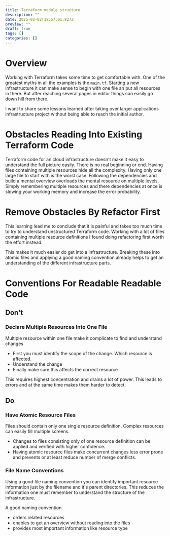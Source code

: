 ```yaml
---
title: Terraform module structure
description: ""
date: 2025-02-02T18:57:01.827Z
preview: ""
draft: true
tags: []
categories: []
---
```

# Overview
Working with Terraform takes some time to get comfortable with. One of the greatest myths in all the examples is the `main.tf`. Starting a new infrastructure it can make sense to begin with one file an put all resources in there. But after reaching several pages in editor things can easily go down hill from there.

I want to share some lessons learned after taking over larger applications infrastructure project without being able to reach the initial author.

# Obstacles Reading Into Existing Terraform Code
Terraform code for an cloud infrastructure doesn't make it easy to understand the full picture easily. There is no real beginning or end. Having files containing multiple resources hide all the complexity. Having only one large file to start with is the worst case.
Following the dependencies and build a mental overview overloads the mental resource on multiple levels. Simply remembering multiple resources and there dependencies at once is slowing your working memory and increase the error probability.

# Remove Obstacles By Refactor First
This learning lead me to conclude that it is painful and takes too much time to try to understand unstructured Terraform code. Working with a lot of files containing multiple resource definitions I found doing refactoring first worth the effort instead. 

This makes it much easier do get into a infrastructure. Breaking these into atomic files and applying a good naming convention already helps to get an understanding of the different infrastructure parts.

# Conventions For Readable Readable Code

## Don't
### Declare Multiple Resources Into One File
Multiple resource within one file make it complicate to find and understand changes
- First you must identify the scope of the change. Which resource is affected.
- Understand the change
- Finally make sure this affects the correct resource

This requires highest concentration and drains a lot of power. This leads to errors and at the same time makes them harder to detect.

## Do
### Have Atomic Resource Files
Files should contain only one single resource definition. Complex resources can easily fill multiple screens.

- Changes to files consisting only of one resource definition can be applied and verified with higher confidence. 
- Having atomic resource files make concurrent changes less error prone and prevents or at least reduce number of merge conflicts.

### File Name Conventions
Using a good file naming convention you can identify important resource information just by the filename and it's parent directories. This reduces the information one must remember to understand the structure of the infrastructure.

A good naming convention 
- orders related resources 
- enables to get an overview without reading into the files
- provides most important information like resource type

#